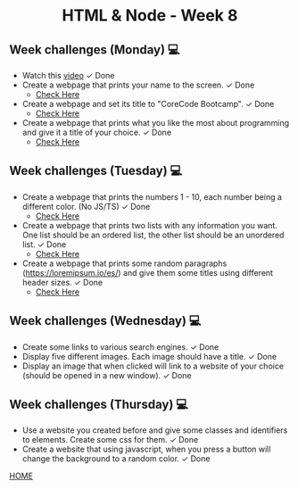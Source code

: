 <h1 align="center">HTML & Node - Week 8</h1>

## Week challenges (Monday) 💻
- Watch this [video](https://www.youtube.com/watch?v=XYTwYmOjqQs&ab_channel=RedStapler) <span>&#10003; Done</span>
- Create a webpage that prints your name to the screen. <span>&#10003; Done</span>
  - [Check Here](./Monday/work1.html)
- Create a webpage and set its title to "CoreCode Bootcamp".    <span>&#10003; Done</span>
  - [Check Here](./Monday/work2.html)
- Create a webpage that prints what you like the most about programming and give it a title of your choice.     <span>&#10003; Done</span>
  - [Check Here](./Monday/work3.html)


## Week challenges (Tuesday) 💻
- Create a webpage that prints the numbers 1 - 10, each number being a different color. (No JS/TS)  <span>&#10003; Done</span>
  - [Check Here](./Thursday/work1.html)
- Create a webpage that prints two lists with any information you want. One list should be an ordered list, the other list should be an unordered list.     <span>&#10003; Done</span>
  - [Check Here](./Thursday/work2.html)
- Create a webpage that prints some random paragraphs (https://loremipsum.io/es/) and give them some titles using different header sizes.   <span>&#10003; Done</span>
  - [Check Here](./Thursday/work3.html)

## Week challenges (Wednesday) 💻
- Create some links to various search engines.  <span>&#10003; Done</span>
- Display five different images. Each image should have a title.    <span>&#10003; Done</span>
- Display an image that when clicked will link to a website of your choice (should be opened in a new window).  <span>&#10003; Done</span>

## Week challenges (Thursday) 💻
- Use a website you created before and give some classes and identifiers to elements. Create some css for them. <span>&#10003; Done</span>
- Create a website that using javascript, when you press a button will change the background to a random color. <span>&#10003; Done</span>

[HOME](https://github.com/MROMERO2100/core-code-bootcamp-backlog)
